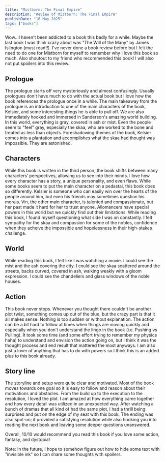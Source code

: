 ```yaml
---
title: "Mistborn: The Final Empire"
description: "Review of Mistborn: The Final Empire"
publishDate: "16 May 2025"
tags: ["books"]
---
```


Wow...I haven't been addicted to a book this badly for a while. Maybe the last book I was think crazy about was "The Will of the Many" by James Islington (must read!!). I've never done a book review before but I felt the need to do one for Mistborn for myself to remember why I love this book so much. Also shoutout to my friend who recommended this book! I will also not put spoilers into this review.

## Prologue
The prologue starts off very mysteriously and almost confusingly. Usually prologues don't have much to do with the actual book but I love how the book references the prologue once in a while. The main takeaway from the prologue is an introduction to one of the main characters of the book, Kelsier, and some interesting things he is able to pull off. We are also immediately hooked and immersed in Sanderson's amazing world building. In this world, everything is gray, covered in ash or mist. Even the people seem to "feel" gray, especially the skaa, who are worked to the bone and treated as less than objects. Foreshadowing themes of the book, Kelsier comes into a plantation and accomplishes what the skaa had thought was impossible. They are astonished.

## Characters
While this book is written in the third person, the book shifts between many characters' perspectives, allowing us to see into their minds. I love how every character has a story, a unique personality, and even flaws. While some books seem to put the main character on a pedastal, this book does so differently. Kelsier is someone who can easily win over the hearts of the people around him, but even his friends may sometimes question his morals. Vin, the other main character, is talented and compassionate, but her past made it hard for her to trust anyone. Allomancers have special powers in this world but we quickly find out their limitations. While reading this book, I found myself questioning what side I was on constantly. I felt sympathy for the skaa and compassion for some of the nobles, confidence when they acheive the impossible and hopelessness in their high-stakes challenge.

## World
While reading this book, I felt like I was watching a movie. I could see the mist and the ash covering the city. I could see the skaa scattered around the streets, backs curved, covered in ash, walking weakly with a gloom expression. I could see the chandeliers and glass windows of the noble houses. 

## Action
This book never stops. Whenever you thought there couldn't be another plot twist, something comes up out of the blue, but the crazy part is that it all makes sense. Nothing is too sudden or without explanation. The action can be a bit hard to follow at times when things are moving quickly and especially when you don't understand the lingo in the book (i.e. Pushing vs Pulling). It took some time (and some effort trying to remember my physics haha) to understand and envision the action going on, but I think it was the thought process and end result that mattered the most anyways. I am also just a lover of anything that has to do with powers so I think this is an added plus to this book already.

## Story line
The storyline and setup were quite clear and motivated. Most of the book moves towards one goal so it is easy to follow and reason about their motivations and obstacles. From the build up to the execution to the resolution, I loved the plot. I am amazed at how everything came together and how every detail was utilized in an unexpected way. After watching a bunch of dramas that all kind of had the same plot, I had a thrill being surprised and put on the edge of my seat with this book. The ending was also spot-on; it provided a satisfying resolution while also hooking you into reading the next book and leaving some deeper questions unanswered.

Overall, 10/10 would recommend you read this book if you love some action, fantasy, and dystopia!

Note: In the future, I hope to somehow figure out how to hide some text with "invisible ink" so I can share some thoughts with spoilers.